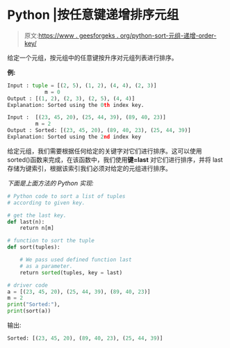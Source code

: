 # Python |按任意键递增排序元组

> 原文:[https://www . geesforgeks . org/python-sort-元组-递增-order-key/](https://www.geeksforgeeks.org/python-sort-tuples-increasing-order-key/)

给定一个元组，按元组中的任意键按升序对元组列表进行排序。

**例:**

```py
Input : tuple = [(2, 5), (1, 2), (4, 4), (2, 3)] 
            m = 0
Output : [(1, 2), (2, 3), (2, 5), (4, 4)]
Explanation: Sorted using the 0th index key.

Input :  [(23, 45, 20), (25, 44, 39), (89, 40, 23)]
         m = 2
Output : Sorted: [(23, 45, 20), (89, 40, 23), (25, 44, 39)] 
Explanation: Sorted using the 2nd index key

```

给定元组，我们需要根据任何给定的关键字对它们进行排序。这可以使用 sorted()函数来完成，在该函数中，我们使用**键=last** 对它们进行排序，并将 last 存储为键索引，根据该索引我们必须对给定的元组进行排序。

*下面是上面方法的 Python 实现:*

```py
# Python code to sort a list of tuples 
# according to given key.

# get the last key.
def last(n):
    return n[m]  

# function to sort the tuple   
def sort(tuples):

    # We pass used defined function last
    # as a parameter. 
    return sorted(tuples, key = last)

# driver code  
a = [(23, 45, 20), (25, 44, 39), (89, 40, 23)]
m = 2
print("Sorted:"),
print(sort(a))
```

输出:

```py
Sorted: [(23, 45, 20), (89, 40, 23), (25, 44, 39)] 

```